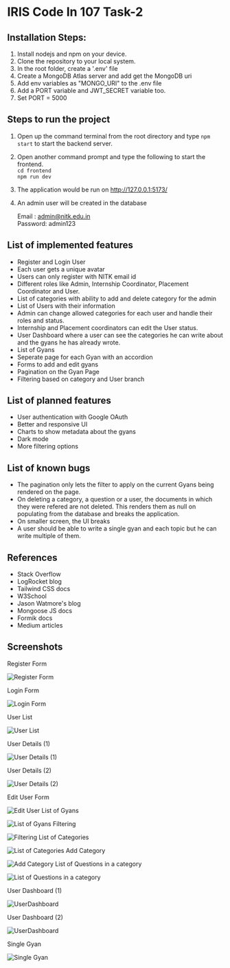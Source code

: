 # IRIS Code In 107 Task-2 

## Installation Steps:

1. Install nodejs and npm on your device.
2. Clone the repository to your local system.
3. In the root folder, create a '.env' file
4. Create a MongoDB Atlas server and add get the MongoDB uri
5. Add env variables as "MONGO_URI" to the .env file
6. Add a PORT variable and JWT_SECRET variable too.
7. Set PORT = 5000


## Steps to run the project

1. Open up the command terminal from the root directory and type `npm start` to start the backend server.

2. Open another command prompt and type the following to start the frontend.  
`cd frontend`  
`npm run dev`

3. The application would be run on http://127.0.0.1:5173/

4. An admin user will be created in the database  

    Email : admin@nitk.edu.in  
    Password: admin123

## List of implemented features

* Register and Login User
* Each user gets a unique avatar
* Users can only register with NITK email id
* Different roles like Admin, Internship Coordinator, Placement Coordinator and User.
* List of categories with ability to add and delete category for the admin
* List of Users with their information
* Admin can change allowed categories for each user and handle their roles and status.
* Internship and Placement coordinators can edit the User status.
* User Dashboard where a user can see the categories he can write about and the gyans he has already wrote.
* List of Gyans
* Seperate page for each Gyan with an accordion
* Forms to add and edit gyans
* Pagination on the Gyan Page
* Filtering based on category and User branch

## List of planned features

* User authentication with Google OAuth
* Better and responsive UI
* Charts to show metadata about the gyans
* Dark mode
* More filtering options

## List of known bugs
* The pagination only lets the filter to apply on the current Gyans being rendered on the page.
* On deleting a category, a question or a user, the documents in which they were refered are not deleted. This renders them as null on populating from the database and breaks the application.
* On smaller screen, the UI breaks
* A user should be able to write a single gyan and each topic but he can write multiple of them.

## References
* Stack Overflow
* LogRocket blog
* Tailwind CSS docs
* W3School
* Jason Watmore's blog
* Mongoose JS docs
* Formik docs
* Medium articles

## Screenshots

Register Form

![Register Form](./screenshots/1.png?raw=true "Register Form")


Login Form

![Login Form](./screenshots/3.png?raw=true "Login Form")

User List

![User List](./screenshots/5.png?raw=true "User List")

User Details (1)

![User Details (1)](./screenshots/6.png?raw=true "User Details (1)")

User Details (2)

![User Details (2)](./screenshots/7.png?raw=true "User Details (2)")

Edit User Form

![Edit User](./screenshots/8.png?raw=true "Edit User")
List of Gyans

![List of Gyans](./screenshots/9.png?raw=true "List of Gyans")
Filtering

![Filtering](./screenshots/10.png?raw=true "Filtering")
List of Categories

![List of Categories](./screenshots/11.png?raw=true "List of Categories")
Add Category

![Add Category](./screenshots/12.png?raw=true "Add Category")
List of Questions in a category

![List of Questions in a category](./screenshots/13.png?raw=true "List of Questions in a category")

User Dashboard (1)

![UserDashboard](./screenshots/14.png?raw=true "User Dashboard")

User Dashboard (2)

![UserDashboard](./screenshots/15.png?raw=true "User Dashboard")

Single Gyan

![Single Gyan](./screenshots/16.png?raw=true "Single Gyan")











